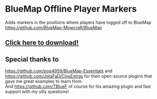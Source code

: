 # BlueMap Offline Player Markers
Adds markers in the positions where players have logged off to BlueMap\
https://github.com/BlueMap-Minecraft/BlueMap

## [Click here to download!](../../releases/latest)

## Special thanks to
https://github.com/pop4959/BlueMap-Essentials and https://github.com/JotaFaD/CivsExtras for their open-source plugins that gave me great examples to learn from.\
And https://github.com/TBlueF of course for his amazing plugin and fast support with my silly questions!
